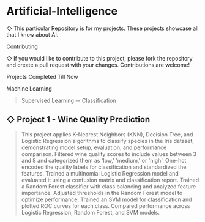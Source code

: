 # Artificial-Intelligence

◇ This particular Repository is for my projects. These projects showcase all that I know about AI.

Contributing

◇ If you would like to contribute to this project, please fork the repository and create a pull request with your changes. Contributions are welcome!

Projects Completed Till Now

Machine Learning 
> Supervised Learning
-- Classification

◇ Project 1 - Wine Quality Prediction
-
> This project applies K-Nearest Neighbors (KNN), Decision Tree, and Logistic Regression algorithms to classify species in the Iris dataset, demonstrating model setup, evaluation, and performance comparison.
  > Filtered wine quality scores to include values between 3 and 8 and categorized them as 'low,' 'medium,' or 'high.'
  > One-hot encoded the quality labels for classification and standardized the features.
  > Trained a multinomial Logistic Regression model and evaluated it using a confusion matrix and classification report.
  > Trained a Random Forest classifier with class balancing and analyzed feature importance.
  > Adjusted thresholds in the Random Forest model to optimize performance.
> Trained an SVM model for classification and plotted ROC curves for each class.
> Compared performance across Logistic Regression, Random Forest, and SVM models.

